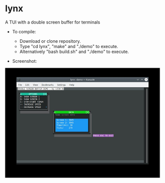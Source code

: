 # lynx
A TUI with a double screen buffer for terminals

- To compile:

    * Download or clone repository.
    * Type "cd lynx", "make" and "./demo" to execute.
    * Alternatively "bash build.sh" and "./demo" to execute.

- Screenshot:

![Alt text](lynx.jpg?raw=true "Demo")
